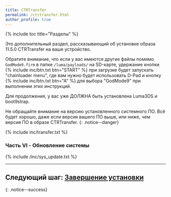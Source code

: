 ```yaml
---
title: CTRTransfer
permalink: /ctrtransfer.html
author_profile: true
---
```

{% include toc title="Разделы" %}

Это дополнительный раздел, рассказывающий об установке образа 11.5.0 CTRTransfer на ваше устройство.

Обратите внимание, что если у вас имеются другие файлы помимо `GodMode9.firm` в папке `/luma/payloads/` на SD-карте, удержание кнопки {% include inc/btn.txt btn="START" %} при загрузке будет запускать "chainloader menu", где вам нужно будет использовать D-Pad и кнопку {% include inc/btn.txt btn="A" %} для выбора "GodMode9" при выполнении этих инструкций. 

Для продолжения, у вас уже ДОЛЖНА быть установлена Luma3DS и boot9strap.

Не обращайте внимание на версию установленного системного ПО. Всё будет хорошо, даже если версия вашего ПО выше, или ниже, чем версия ПО в образе CTRTransfer.
{: .notice--danger}

{% include inc/transfer.txt %}

### Часть VI - Обновление системы

{% include /inc/sys_update.txt %}

___

## **Следующий шаг:** [Завершение установки](finalizing-setup)
{: .notice--success}